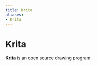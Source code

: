 ```yaml
---
title: Krita
aliases:
- Krita
---
```


# Krita

**[Krita](https://krita.org)** is an open source drawing program.
